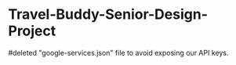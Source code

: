 # Travel-Buddy-Senior-Design-Project

#deleted "google-services.json" file to avoid exposing our API keys.
